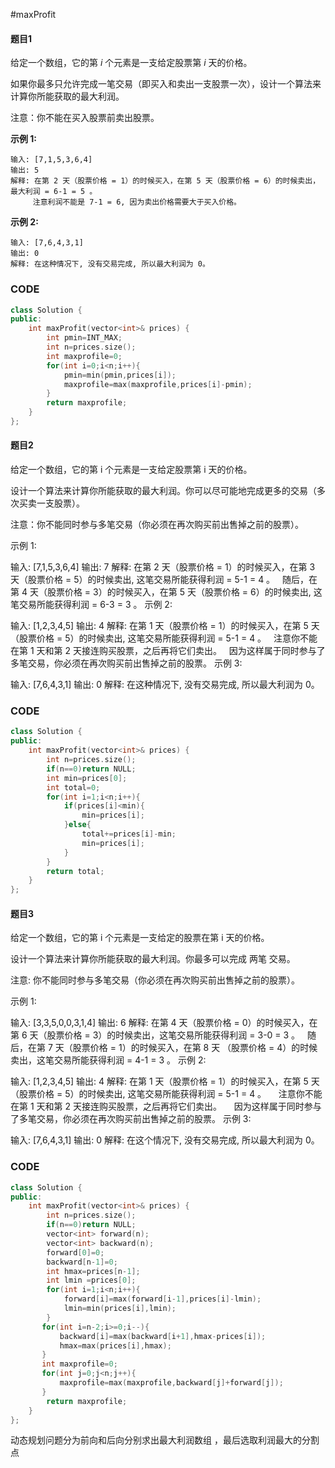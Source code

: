 #maxProfit

#### 题目1

给定一个数组，它的第 *i* 个元素是一支给定股票第 *i* 天的价格。

如果你最多只允许完成一笔交易（即买入和卖出一支股票一次），设计一个算法来计算你所能获取的最大利润。

注意：你不能在买入股票前卖出股票。

 

**示例 1:**

```
输入: [7,1,5,3,6,4]
输出: 5
解释: 在第 2 天（股票价格 = 1）的时候买入，在第 5 天（股票价格 = 6）的时候卖出，最大利润 = 6-1 = 5 。
     注意利润不能是 7-1 = 6, 因为卖出价格需要大于买入价格。
```

**示例 2:**

```
输入: [7,6,4,3,1]
输出: 0
解释: 在这种情况下, 没有交易完成, 所以最大利润为 0。
```



### CODE
```c++
class Solution {
public:
    int maxProfit(vector<int>& prices) {
        int pmin=INT_MAX;
        int n=prices.size();
        int maxprofile=0;
        for(int i=0;i<n;i++){
            pmin=min(pmin,prices[i]);
            maxprofile=max(maxprofile,prices[i]-pmin);
        }
        return maxprofile;
    }
};
```
#### 题目2

给定一个数组，它的第 i 个元素是一支给定股票第 i 天的价格。

设计一个算法来计算你所能获取的最大利润。你可以尽可能地完成更多的交易（多次买卖一支股票）。

注意：你不能同时参与多笔交易（你必须在再次购买前出售掉之前的股票）。

示例 1:

输入: [7,1,5,3,6,4]
输出: 7
解释: 在第 2 天（股票价格 = 1）的时候买入，在第 3 天（股票价格 = 5）的时候卖出, 这笔交易所能获得利润 = 5-1 = 4 。
     随后，在第 4 天（股票价格 = 3）的时候买入，在第 5 天（股票价格 = 6）的时候卖出, 这笔交易所能获得利润 = 6-3 = 3 。
示例 2:

输入: [1,2,3,4,5]
输出: 4
解释: 在第 1 天（股票价格 = 1）的时候买入，在第 5 天 （股票价格 = 5）的时候卖出, 这笔交易所能获得利润 = 5-1 = 4 。
     注意你不能在第 1 天和第 2 天接连购买股票，之后再将它们卖出。
     因为这样属于同时参与了多笔交易，你必须在再次购买前出售掉之前的股票。
示例 3:

输入: [7,6,4,3,1]
输出: 0
解释: 在这种情况下, 没有交易完成, 所以最大利润为 0。





### CODE
```c++
class Solution {
public:
    int maxProfit(vector<int>& prices) {
        int n=prices.size();
        if(n==0)return NULL;
        int min=prices[0];
        int total=0;
        for(int i=1;i<n;i++){
            if(prices[i]<min){
                min=prices[i];
            }else{
                total+=prices[i]-min;
                min=prices[i];
            }
        }
        return total;
    }
};
```

#### 题目3

给定一个数组，它的第 i 个元素是一支给定的股票在第 i 天的价格。

设计一个算法来计算你所能获取的最大利润。你最多可以完成 两笔 交易。

注意: 你不能同时参与多笔交易（你必须在再次购买前出售掉之前的股票）。

示例 1:

输入: [3,3,5,0,0,3,1,4]
输出: 6
解释: 在第 4 天（股票价格 = 0）的时候买入，在第 6 天（股票价格 = 3）的时候卖出，这笔交易所能获得利润 = 3-0 = 3 。
     随后，在第 7 天（股票价格 = 1）的时候买入，在第 8 天 （股票价格 = 4）的时候卖出，这笔交易所能获得利润 = 4-1 = 3 。
示例 2:

输入: [1,2,3,4,5]
输出: 4
解释: 在第 1 天（股票价格 = 1）的时候买入，在第 5 天 （股票价格 = 5）的时候卖出, 这笔交易所能获得利润 = 5-1 = 4 。   
     注意你不能在第 1 天和第 2 天接连购买股票，之后再将它们卖出。   
     因为这样属于同时参与了多笔交易，你必须在再次购买前出售掉之前的股票。
示例 3:

输入: [7,6,4,3,1] 
输出: 0 
解释: 在这个情况下, 没有交易完成, 所以最大利润为 0。


### CODE
```c++
class Solution {
public:
    int maxProfit(vector<int>& prices) {
        int n=prices.size();
        if(n==0)return NULL;
        vector<int> forward(n);
        vector<int> backward(n);
        forward[0]=0;
        backward[n-1]=0;
        int hmax=prices[n-1];
        int lmin =prices[0];
        for(int i=1;i<n;i++){
            forward[i]=max(forward[i-1],prices[i]-lmin);
            lmin=min(prices[i],lmin);
        }
       for(int i=n-2;i>=0;i--){
           backward[i]=max(backward[i+1],hmax-prices[i]);
           hmax=max(prices[i],hmax);
       }
       int maxprofile=0;
       for(int j=0;j<n;j++){
           maxprofile=max(maxprofile,backward[j]+forward[j]);
       }
        return maxprofile;
    }
};

```



动态规划问题分为前向和后向分别求出最大利润数组 ，最后选取利润最大的分割点